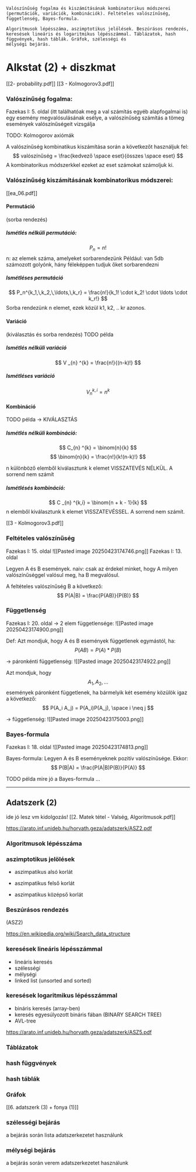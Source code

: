  ```
Valószínűség fogalma és kiszámításának kombinatorikus módszerei (permutációk, variációk, kombinációk). Feltételes valószínűség, függetlenség, Bayes-formula.

Algoritmusok lépésszáma, aszimptotikus jelölések. Beszúrásos rendezés, keresések lineáris és logaritmikus lépésszámmal. Táblázatok, hash függvények, hash táblák. Gráfok, szélességi és
mélységi bejárás.
```

# Alkstat (2)  + diszkmat

[[2- probability.pdf]]
[[3 - Kolmogorov3.pdf]]
### Valószínűség fogalma:
Fazekas I: 5. oldal (itt találhatóak meg a val számítás egyéb alapfogalmai is)
egy esemény megvalósulásának esélye, a valószínűség számítás a tömeg események valószínűségeit vizsgálja

TODO: Kolmogorov axiómák

A valószínűség kombinatikus kiszámítása során a következőt használjuk fel:
$$
valószínűség = \frac{kedvező \space eset}{összes \space eset}
$$
A kombinatorikus módszerkkel ezeket az eset számokat számoljuk ki.
### Valószínűség kiszámításának kombinatorikus módszerei:
[[ea_06.pdf]]
#### Permutáció 
(sorba rendezés)
##### Ismétlés nélküli permutáció:
$$
P_n = n! 
$$
n: az elemek száma, amelyeket sorbarendezünk
Például: van 5db számozott golyónk, hány féleképpen tudjuk őket sorbarendezni


##### Ismétléses permutáció
$$
P_n^{k_1,\,k_2,\,\ldots,\,k_r} = \frac{n!}{k_1! \cdot k_2! \cdot \ldots \cdot k_r!}
$$
Sorba rendezünk n elemet, ezek közül k1, k2, .. kr azonos.

#### Variáció
(kiválasztás és sorba rendezés)
TODO példa

##### Ismétlés nélküli variáció

$$
V _{n} ^{k} = \frac{n!}{(n-k)!} 
$$


##### Ismétléses variáció
$$
V _{n} ^{k, i} = n ^ k
$$
#### Kombináció
TODO példa
-> KIVÁLASZTÁS
##### Ismétlés nélküli kombináció:
$$
C_{n} ^{k} = \binom{n}{k}
$$
$$
\binom{n}{k} = \frac{n!}{k!(n-k)!}
$$

n különböző elemből kiválasztunk k elemet VISSZATEVÉS NÉLKÜL. A sorrend nem számít

##### Ismétlésés kombináció:
$$
C _{n} ^{k,i} = \binom{n + k - 1}{k}
$$
n elemből kiválasztunk k elemet VISSZATEVÉSSEL. A sorrend nem számít.

[[3 - Kolmogorov3.pdf]]
### Feltételes valószínűség
Fazekas I: 15. oldal
![[Pasted image 20250423174746.png]]
Fazekas I: 13. oldal

Legyen A és B események.
naiv: csak az érdekel minket, hogy A milyen valószínűséggel valósul meg, ha B megvalósul.

A feltételes valószínűség B a következő:
$$
P(A|B) = \frac{P(AB)}{P(B)}
$$

### Függetlenség
Fazekas I: 20. oldal
-> 2 elem függetlensége:
![[Pasted image 20250423174900.png]]

Def: Azt mondjuk, hogy A és B események függetlenek egymástól, ha:
$$
P(AB) = P(A) * P(B)
$$

-> páronkénti függetlenség:
![[Pasted image 20250423174922.png]]

Azt mondjuk, hogy
$$
A_1, A_2, \dots
$$
események páronként függetlenek, ha bármelyik két esemény közülök igaz a következő:
$$
P(A_i A_j) = P(A_i)P(A_j), \space i \neq j
$$

-> függetlenség:
![[Pasted image 20250423175003.png]]

### Bayes-formula
Fazekas I: 18. oldal
![[Pasted image 20250423174813.png]]

Bayes-formula:
Legyen A és B eseményeknek pozitív valószínűsége. Ekkor:
$$
P(B|A) = \frac{P(A|B)P(B)}{P(A)}
$$

TODO példa mire jó a Bayes-formula ...


-----------------------------------------------------------
## Adatszerk (2)

ide jó lesz vm kidolgozás! [[2. Matek tétel - Valség, Algoritmusok.pdf]]

https://arato.inf.unideb.hu/horvath.geza/adatszerk/ASZ2.pdf
### Algoritmusok lépésszáma
### aszimptotikus jelölések
- aszimpatikus alsó korlát

- aszimpatikus felső korlát

- aszimpatikus középső korlát

### Beszúrásos rendezés
(ASZ2)

https://en.wikipedia.org/wiki/Search_data_structure
### keresések lineáris lépésszámmal
- lineáris keresés
- szélességi 
- mélységi
- linked list (unsorted and sorted)
### keresések logaritmikus lépésszámmal
- bináris keresés (array-ben)
- keresés egyesúlyozott bináris fában (BINARY SEARCH TREE)
- AVL-tree

https://arato.inf.unideb.hu/horvath.geza/adatszerk/ASZ5.pdf
### Táblázatok

### hash függvények

### hash táblák

### Gráfok
[[6. adatszerk (3) + fonya (1)]]
### szélességi bejárás
a bejárás során lista adatszerkezetet használunk

### mélységi bejárás
a bejárás során verem adatszerkezetet használunk
